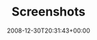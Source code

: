 ---
title: "Screenshots"
date: "2008-12-30T20:31:43+00:00"
lastmod: "2016-05-12T00:24:06+01:00"
guid: http://www.longbowslair.co.uk/wordpress/?page_id=197
aliases: /gallery/screenshots/
---